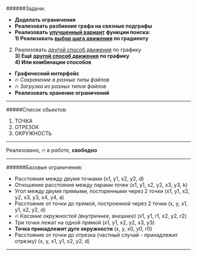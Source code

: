 ######Задачи:

* **Доделать ограничения**
* **Реализовать разбиение графа на связные подграфы**
* **Реализовать [улучшенный вариант](http://www.exponenta.ru/educat/systemat/krushel/lab_exemp/1.asp) функции поиска:**   
 **1) Реализовать [выбор шага движения](http://www.machinelearning.ru/wiki/index.php?title=%D0%9C%D0%B5%D1%82%D0%BE%D0%B4_%D0%B3%D1%80%D0%B0%D0%B4%D0%B8%D0%B5%D0%BD%D1%82%D0%BD%D0%BE%D0%B3%D0%BE_%D1%81%D0%BF%D1%83%D1%81%D0%BA%D0%B0) по градиенту**  
 2) Реализовать [другой способ движения](https://ru.wikipedia.org/wiki/%D0%9C%D0%B5%D1%82%D0%BE%D0%B4_%D0%9D%D1%8C%D1%8E%D1%82%D0%BE%D0%BD%D0%B0) по графику   
 **3) Ещё [другой способ движения](http://www.machinelearning.ru/wiki/index.php?title=%D0%9C%D0%B5%D1%82%D0%BE%D0%B4_%D0%B7%D0%BE%D0%BB%D0%BE%D1%82%D0%BE%D0%B3%D0%BE_%D1%81%D0%B5%D1%87%D0%B5%D0%BD%D0%B8%D1%8F._%D0%A1%D0%B8%D0%BC%D0%BC%D0%B5%D1%82%D1%80%D0%B8%D1%87%D0%BD%D1%8B%D0%B5_%D0%BC%D0%B5%D1%82%D0%BE%D0%B4%D1%8B) по графику**   
 **4) Или комбинации способов**
* **Графический интерфейс**
* :fire: *Сохранение в разные типы файлов*
* :fire: *Загрузка из разных типов файлов*
* **Реализовать хранение ограничений**


-------------------
#####Список обьектов:
1. ТОЧКА
2. ОТРЕЗОК
3. ОКРУЖНОСТЬ

--------------------

Реализовано, :fire: *в работе*, **свободно**

--------------------
######Базовые ограничения:

* Расстояние между двумя точками (x1, y1, x2, y2, d)  
* Отношение расстояния между парами точек (x1, y1, x2, y2, x3, y3, k)  
* Угол между двумя прямыми, посторенными через 2 точки (x1, y1, x2, y2, x3, y3, x4, y4, a)  
* Расстояние от точки до прямой, построенной через 2 точки (x, y, x1, y1, x2, y2, d)  
* :fire: *Касание окружностей (внутреннее, внешнее)* (x1, y1, r1, x2, y2, r2)  
* Три точки лежат на одной прямой (x1, y1, x2, y2, x3, y3)  
* **Точка принадлежит дуге окружности** (x, y, x0, y0, r0)  
* Расстояние от точки до отрезка (частный случай - принадлежит отрезку) (x, y, x1, y1, x2, y2, d)  

--------------------

